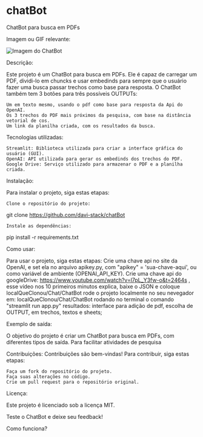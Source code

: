 # chatBot
ChatBot para busca em PDFs

Imagem ou GIF relevante:

![Imagem do ChatBot](imagem.png)

Descrição:

Este projeto é um ChatBot para busca em PDFs. Ele é capaz de carregar um PDF, dividi-lo em chuncks e usar embedinds para sempre que o usuário fazer uma busca passar trechos como base para resposta. O ChatBot também tem 3 botões para três possíveis OUTPUTs:

    Um em texto mesmo, usando o pdf como base para resposta da Api do OpenAI.
    Os 3 trechos do PDF mais próximos da pesquisa, com base na distância vetorial de cos.
    Um link da planilha criada, com os resultados da busca.

Tecnologias utilizadas:

    Streamlit: Biblioteca utilizada para criar a interface gráfica do usuário (GUI).
    OpenAI: API utilizada para gerar os embedinds dos trechos do PDF.
    Google Drive: Serviço utilizado para armazenar o PDF e a planilha criada.

Instalação:

Para instalar o projeto, siga estas etapas:

    Clone o repositório do projeto:

git clone https://github.com/davi-stack/chatBot

    Instale as dependências:

pip install -r requirements.txt

Como usar:

Para usar o projeto, siga estas etapas:
Crie uma chave api no site da OpenAI, e set ela no arquivo apikey.py, com "apikey" = 'sua-chave-aqui', ou como variável de ambiente (OPENAI_API_KEY).
Crie uma chave api do googleDrive: https://www.youtube.com/watch?v=l7pL_Y3fw-o&t=2464s , esse vídeo nos 10 primeiros minutos explica,
baixe o JSON e coloque localQueClonou/Chat/ChatBot
rode o projeto localmente no seu nevegador em:
localQueClonou/Chat/ChatBot
rodando no terminal o comando "streamlit run app.py"
resultados:
interface para adição de pdf, escolha de OUTPUT, em trechos, textos e sheets;



Exemplo de saída:

O objetivo do projeto é criar um ChatBot para busca em PDFs, com diferentes tipos de saída. Para facilitar atividades de pesquisa

Contribuições:
Contribuições são bem-vindas! Para contribuir, siga estas etapas:

    Faça um fork do repositório do projeto.
    Faça suas alterações no código.
    Crie um pull request para o repositório original.
Licença:

Este projeto é licenciado sob a licença MIT.

Teste o ChatBot e deixe seu feedback!

Como funciona?
